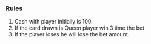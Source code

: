### Rules 
1. Cash with player initially is 100.
2. If the card drawn is Queen player win 3 time the bet
3. If the player loses he will lose the bet amount.
